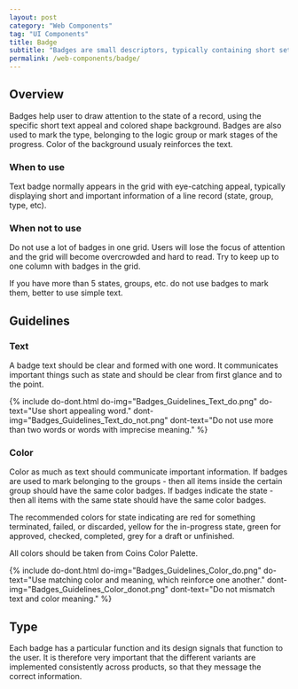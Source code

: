```yaml
---
layout: post
category: "Web Components"
tag: "UI Components"
title: Badge
subtitle: "Badges are small descriptors, typically containing short set of characters or a number inside of a colored shape, that usually appear in the grid."
permalink: /web-components/badge/
---
```


## Overview

Badges help user to draw attention to the state of a record, using the specific short text appeal and colored shape background. Badges are also used to mark the type, belonging to the logic group or mark stages of the progress.  Color of the background usualy reinforces the text.

### When to use

Text badge normally appears in the grid with eye-catching appeal, typically displaying short and important information of a line record (state, group, type, etc).

### When not to use

Do not use a lot of badges in one grid. Users will lose the focus of attention and the grid will become overcrowded and hard to read.
Try to keep up to one column with badges in the grid. 

If you have more than 5 states, groups, etc. do not use badges to mark them, better to use simple text.

## Guidelines

### Text
A badge text should be clear and formed with one word. It communicates important things such as state and should be clear from first glance and to the point. 

{% include do-dont.html 
  do-img="Badges_Guidelines_Text_do.png"
  do-text="Use short appealing word."
  dont-img="Badges_Guidelines_Text_do_not.png"
  dont-text="Do not use more than two words or words with imprecise meaning."
%}

### Color
Color as much as text should communicate important information.
If badges are used to mark belonging to the groups - then all items inside the certain group should have the same color badges.
If badges indicate the state - then all items with the same state should have the same color badges.

The recommended colors for state indicating are red for something terminated, failed, or discarded, yellow for the in-progress state, green for approved, checked, completed, grey for a draft or unfinished.

All colors should be taken from Coins Color Palette.

{% include do-dont.html 
  do-img="Badges_Guidelines_Color_do.png"
  do-text="Use matching color and meaning, which reinforce one another."
  dont-img="Badges_Guidelines_Color_donot.png"
  dont-text="Do not mismatch text and color meaning."
%}

## Type

Each badge has a particular function and its design signals that function to the user. It is therefore very important that the different variants are implemented consistently across products, so that they message the correct information.

